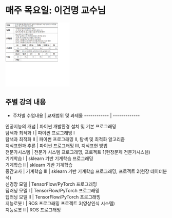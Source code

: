 # 매주 목요일: 이건명 교수님
<p>
<div class=insertcode>
<img src="https://github.com/ByeongKeun/Industrial-AI/raw/master/images/IAI_Overview.png" border="0" width="200" height="200">
</div> 

</p> 
    
 ## 주별 강의 내용
   - 주차별 
수업내용 | 교재범위 및 과제물
  ------------ | -------------

인공지능의 개념 | 파이썬 개발환경 설치 및 기본 프로그래밍												
탐색과 최적화 I | 파이썬 프로그래밍 I												
탐색과 최적화 II | 파이썬 프로그래밍 II, 탐색 및 최적화 알고리즘												
지식표현과 추론 | 파이썬 프로그래밍 III, 지식표현 방법												
전문가시스템 | 전문가 시스템 프로그래밍, 프로젝트 1(현장문제 전문가시스템)				
기계학습 I | sklearn 기반 기계학습 프로그래밍												
기계학습 II | sklearn 기반 기계학습												
중간고사 | 
기계학습 III | sklearn 기반 기계학습 프로그래밍, 프로젝트 2(현장 데이터분석)				
신경망 모델 | TensorFlow/PyTorch 프로그래밍 												
딥러닝 모델 I | TensorFlow/PyTorch  프로그래밍 												
딥러닝 모델 II | TensorFlow/PyTorch  프로그래밍 												
지능로봇 I | ROS 프로그래밍 프로젝트 3(영상인식 시스템)				
지능로봇 II | ROS 프로그래밍
